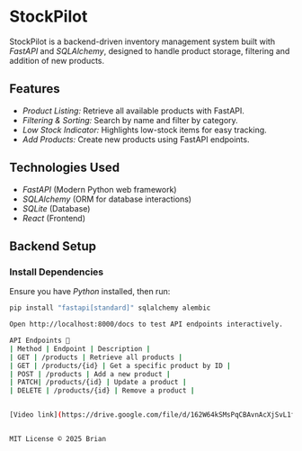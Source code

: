 # StockPilot

StockPilot is a backend-driven inventory management system built with *FastAPI* and *SQLAlchemy*, designed to handle product storage, filtering and addition of new products.

## Features 
- *Product Listing:* Retrieve all available products with FastAPI.
- *Filtering & Sorting:* Search by name and filter by category.
- *Low Stock Indicator:* Highlights low-stock items for easy tracking.
- *Add Products:* Create new products using FastAPI endpoints.

## Technologies Used 
- *FastAPI* (Modern Python web framework)
- *SQLAlchemy* (ORM for database interactions)
- *SQLite* (Database)
- *React* (Frontend)

## Backend Setup 

### Install Dependencies
Ensure you have *Python* installed, then run:
```bash
pip install "fastapi[standard]" sqlalchemy alembic 

Open http://localhost:8000/docs to test API endpoints interactively.

API Endpoints 📝
| Method | Endpoint | Description | 
| GET | /products | Retrieve all products | 
| GET | /products/{id} | Get a specific product by ID | 
| POST | /products | Add a new product | 
| PATCH| /products/{id} | Update a product | 
| DELETE | /products/{id} | Remove a product | 


[Video link](https://drive.google.com/file/d/162W64kSMsPqCBAvnAcXjSvL1fhCg-L_k/view?usp=sharing)


MIT License © 2025 Brian
